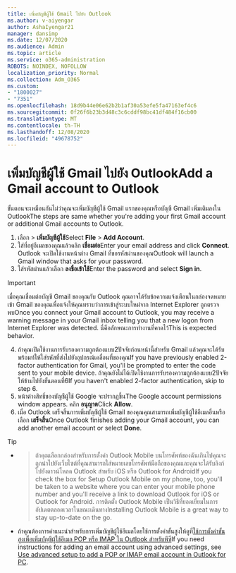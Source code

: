```yaml
---
title: เพิ่มบัญชีผู้ใช้ Gmail ไปยัง Outlook
ms.author: v-aiyengar
author: AshaIyengar21
manager: dansimp
ms.date: 12/07/2020
ms.audience: Admin
ms.topic: article
ms.service: o365-administration
ROBOTS: NOINDEX, NOFOLLOW
localization_priority: Normal
ms.collection: Adm_O365
ms.custom:
- "1800027"
- "7351"
ms.openlocfilehash: 18d9b44e06e62b2b1af30a53efe5fa47163ef4c6
ms.sourcegitcommit: 0f26f6b23b3d48c3c6cddf98bc41df484f16cb00
ms.translationtype: MT
ms.contentlocale: th-TH
ms.lasthandoff: 12/08/2020
ms.locfileid: "49678752"
---
```

# <a name="add-a-gmail-account-to-outlook"></a><span data-ttu-id="a23b3-102">เพิ่มบัญชีผู้ใช้ Gmail ไปยัง Outlook</span><span class="sxs-lookup"><span data-stu-id="a23b3-102">Add a Gmail account to Outlook</span></span>

<span data-ttu-id="a23b3-103">ขั้นตอนจะเหมือนกันไม่ว่าคุณจะเพิ่มบัญชีผู้ใช้ Gmail แรกของคุณหรือบัญชี Gmail เพิ่มเติมลงใน Outlook</span><span class="sxs-lookup"><span data-stu-id="a23b3-103">The steps are same whether you're adding your first Gmail account or additional Gmail accounts to Outlook.</span></span>

1. <span data-ttu-id="a23b3-104">เลือก  >  **เพิ่มบัญชีผู้ใช้**</span><span class="sxs-lookup"><span data-stu-id="a23b3-104">Select **File** > **Add Account**.</span></span>
1. <span data-ttu-id="a23b3-105">ใส่ที่อยู่อีเมลของคุณแล้วคลิก **เชื่อมต่อ**</span><span class="sxs-lookup"><span data-stu-id="a23b3-105">Enter your email address and click **Connect**.</span></span> <span data-ttu-id="a23b3-106">Outlook จะเปิดใช้งานหน้าต่าง Gmail ที่ขอรหัสผ่านของคุณ</span><span class="sxs-lookup"><span data-stu-id="a23b3-106">Outlook will launch a Gmail window that asks for your password.</span></span> 
1. <span data-ttu-id="a23b3-107">ใส่รหัสผ่านแล้วเลือก **ลงชื่อเข้าใช้**</span><span class="sxs-lookup"><span data-stu-id="a23b3-107">Enter the password and select **Sign in**.</span></span>
> [!IMPORTANT]
> <span data-ttu-id="a23b3-108">เมื่อคุณเชื่อมต่อบัญชี Gmail ของคุณกับ Outlook คุณอาจได้รับข้อความแจ้งเตือนในกล่องจดหมายเข้า Gmail ของคุณเพื่อแจ้งให้คุณทราบว่าการเข้าสู่ระบบใหม่จาก Internet Explorer ถูกตรวจพบ</span><span class="sxs-lookup"><span data-stu-id="a23b3-108">Once you connect your Gmail account to Outlook, you may receive a warning message in your Gmail inbox telling you that a new logon from Internet Explorer was detected.</span></span> <span data-ttu-id="a23b3-109">นี่คือลักษณะการทำงานที่คาดไว้</span><span class="sxs-lookup"><span data-stu-id="a23b3-109">This is expected behavior.</span></span>
4. <span data-ttu-id="a23b3-110">ถ้าคุณเปิดใช้งานการรับรองความถูกต้องแบบ2ปัจจัยก่อนหน้านี้สำหรับ Gmail แล้วคุณจะได้รับพร้อมท์ให้ใส่รหัสที่ส่งไปยังอุปกรณ์เคลื่อนที่ของคุณ</span><span class="sxs-lookup"><span data-stu-id="a23b3-110">If you have previously enabled 2-factor authentication for Gmail, you'll be prompted to enter the code sent to your mobile device.</span></span> <span data-ttu-id="a23b3-111">ถ้าคุณยังไม่ได้เปิดใช้งานการรับรองความถูกต้องแบบ2ปัจจัยให้ข้ามไปยังขั้นตอนที่6</span><span class="sxs-lookup"><span data-stu-id="a23b3-111">If you haven't enabled 2-factor authentication, skip to step 6.</span></span>
1. <span data-ttu-id="a23b3-112">หน้าต่างสิทธิ์ของบัญชีผู้ใช้ Google จะปรากฏขึ้น</span><span class="sxs-lookup"><span data-stu-id="a23b3-112">The Google account permissions window appears.</span></span> <span data-ttu-id="a23b3-113">คลิก **อนุญาต**</span><span class="sxs-lookup"><span data-stu-id="a23b3-113">Click **Allow**.</span></span>
1. <span data-ttu-id="a23b3-114">เมื่อ Outlook เสร็จสิ้นการเพิ่มบัญชีผู้ใช้ Gmail ของคุณคุณสามารถเพิ่มบัญชีผู้ใช้อีเมลอื่นหรือเลือก **เสร็จสิ้น**</span><span class="sxs-lookup"><span data-stu-id="a23b3-114">Once Outlook finishes adding your Gmail account, you can add another email account or select **Done**.</span></span>
> [!TIP]
- > <span data-ttu-id="a23b3-115">ถ้าคุณเลือกกล่องสำหรับการตั้งค่า Outlook Mobile บนโทรศัพท์ของฉันเกินไปคุณจะถูกนำไปยังเว็บไซต์ที่คุณสามารถใส่หมายเลขโทรศัพท์มือถือของคุณและคุณจะได้รับลิงก์ไปยังดาวน์โหลด Outlook สำหรับ iOS หรือ Outlook for Android</span><span class="sxs-lookup"><span data-stu-id="a23b3-115">If you check the box for Setup Outlook Mobile on my phone, too, you'll be taken to a website where you can enter your mobile phone number and you'll receive a link to download Outlook for iOS or Outlook for Android.</span></span> <span data-ttu-id="a23b3-116">การติดตั้ง Outlook Mobile เป็นวิธีที่ยอดเยี่ยมในการอัปเดตตลอดเวลาในขณะเดินทาง</span><span class="sxs-lookup"><span data-stu-id="a23b3-116">Installing Outlook Mobile is a great way to stay up-to-date on the go.</span></span>
- <span data-ttu-id="a23b3-117">ถ้าคุณต้องการคำแนะนำสำหรับการเพิ่มบัญชีผู้ใช้อีเมลโดยใช้การตั้งค่าขั้นสูงให้ดูที่[ใช้การตั้งค่าขั้นสูงเพื่อเพิ่มบัญชีผู้ใช้อีเมล POP หรือ IMAP ใน Outlook สำหรับพีซี](https://support.microsoft.com/office/change-or-update-email-account-settings-in-outlook-for-windows-560a9065-3c3a-4ec5-a24f-cdb9a8d622a2#bkmk_advanced)</span><span class="sxs-lookup"><span data-stu-id="a23b3-117">If you need instructions for adding an email account using advanced settings, see [Use advanced setup to add a POP or IMAP email account in Outlook for PC](https://support.microsoft.com/office/change-or-update-email-account-settings-in-outlook-for-windows-560a9065-3c3a-4ec5-a24f-cdb9a8d622a2#bkmk_advanced).</span></span>
